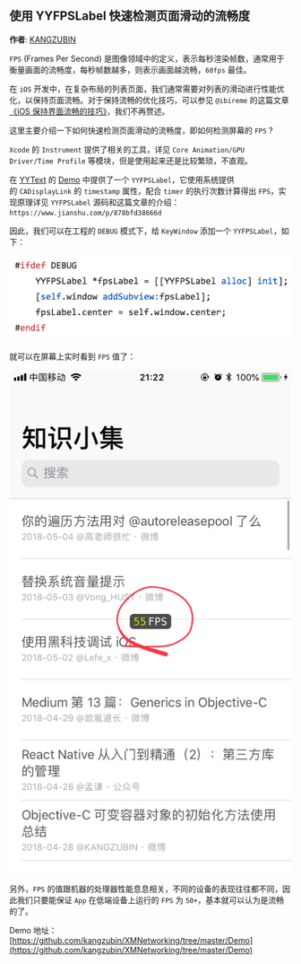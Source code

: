 ## 使用 YYFPSLabel 快速检测页面滑动的流畅度

**作者**: [KANGZUBIN](https://weibo.com/kangzubin)

`FPS` (Frames Per Second) 是图像领域中的定义，表示每秒渲染帧数，通常用于衡量画面的流畅度，每秒帧数越多，则表示画面越流畅，`60fps` 最佳。

在 `iOS` 开发中，在复杂布局的列表页面，我们通常需要对列表的滑动进行性能优化，以保持页面流畅。对于保持流畅的优化技巧，可以参见 `@ibireme` 的这篇文章 [《iOS 保持界面流畅的技巧》](https://blog.ibireme.com/2015/11/12/smooth_user_interfaces_for_ios/)，我们不再赘述。

这里主要介绍一下如何快速检测页面滑动的流畅度，即如何检测屏幕的 `FPS` ?

`Xcode` 的 `Instrument` 提供了相关的工具，详见 `Core Animation/GPU Driver/Time Profile` 等模块，但是使用起来还是比较繁琐，不直观。

在 [YYText](https://github.com/ibireme/YYText) 的 [Demo](https://github.com/ibireme/YYText/tree/master/Demo/YYTextDemo) 中提供了一个 `YYFPSLabel`，它使用系统提供的 `CADisplayLink` 的 `timestamp` 属性，配合 `timer` 的执行次数计算得出 `FPS`，实现原理详见 `YYFPSLabel` 源码和这篇文章的介绍：`https://www.jianshu.com/p/878bfd38666d`

因此，我们可以在工程的 `DEBUG` 模式下，给 `KeyWindow` 添加一个 `YYFPSLabel`，如下：

![](./1.png)

就可以在屏幕上实时看到 `FPS` 值了：

![](./2.jpg)

另外，`FPS` 的值跟机器的处理器性能息息相关，不同的设备的表现往往都不同，因此我们只要能保证 `App` 在低端设备上运行的 `FPS` 为 `50+`，基本就可以认为是流畅的了。

Demo 地址：[https://github.com/kangzubin/XMNetworking/tree/master/Demo](https://github.com/kangzubin/XMNetworking/tree/master/Demo)

